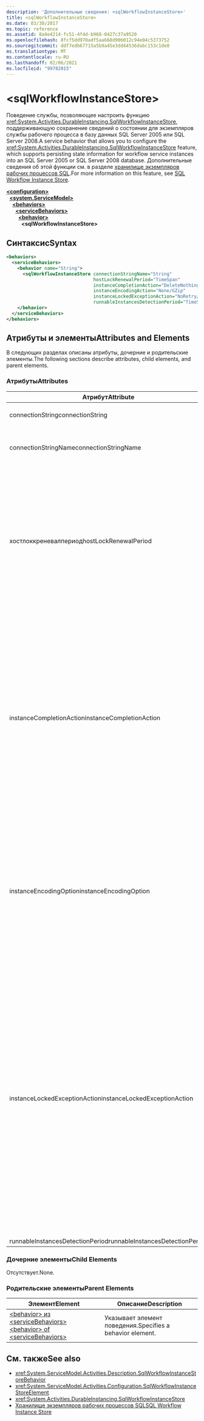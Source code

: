 ```yaml
---
description: 'Дополнительные сведения: <sqlWorkflowInstanceStore>'
title: <sqlWorkflowInstanceStore>
ms.date: 03/30/2017
ms.topic: reference
ms.assetid: 8a4e4214-fc51-4f4d-b968-0427c37a9520
ms.openlocfilehash: 8fcf5dd970adf5aa668d90b012c94e04c5373752
ms.sourcegitcommit: ddf7edb67715a5b9a45e3dd44536dabc153c1de0
ms.translationtype: MT
ms.contentlocale: ru-RU
ms.lasthandoff: 02/06/2021
ms.locfileid: "99782015"
---
```

# \<sqlWorkflowInstanceStore>

<span data-ttu-id="bf4f9-102">Поведение службы, позволяющее настроить функцию <xref:System.Activities.DurableInstancing.SqlWorkflowInstanceStore>, поддерживающую сохранение сведений о состоянии для экземпляров службы рабочего процесса в базу данных SQL Server 2005 или SQL Server 2008.</span><span class="sxs-lookup"><span data-stu-id="bf4f9-102">A service behavior that allows you to configure the <xref:System.Activities.DurableInstancing.SqlWorkflowInstanceStore> feature, which supports persisting state information for workflow service instances into an SQL Server 2005 or SQL Server 2008 database.</span></span> <span data-ttu-id="bf4f9-103">Дополнительные сведения об этой функции см. в разделе [хранилище экземпляров рабочих процессов SQL](../../../windows-workflow-foundation/sql-workflow-instance-store.md).</span><span class="sxs-lookup"><span data-stu-id="bf4f9-103">For more information on this feature, see [SQL Workflow Instance Store](../../../windows-workflow-foundation/sql-workflow-instance-store.md).</span></span>  
  
[**\<configuration>**](../configuration-element.md)\
&nbsp;&nbsp;[**\<system.ServiceModel>**](system-servicemodel-of-workflow.md)\
&nbsp;&nbsp;&nbsp;&nbsp;[**\<behaviors>**](behaviors-of-workflow.md)\
&nbsp;&nbsp;&nbsp;&nbsp;&nbsp;&nbsp;[**\<serviceBehaviors>**](servicebehaviors-of-workflow.md)\
&nbsp;&nbsp;&nbsp;&nbsp;&nbsp;&nbsp;&nbsp;&nbsp;[**\<behavior>**](behavior-of-servicebehaviors-of-workflow.md)\
&nbsp;&nbsp;&nbsp;&nbsp;&nbsp;&nbsp;&nbsp;&nbsp;&nbsp;&nbsp;**\<sqlWorkflowInstanceStore>**  
  
## <a name="syntax"></a><span data-ttu-id="bf4f9-104">Синтаксис</span><span class="sxs-lookup"><span data-stu-id="bf4f9-104">Syntax</span></span>  
  
```xml  
<behaviors>
  <serviceBehaviors>
    <behavior name="String">
      <sqlWorkflowInstanceStore connectionStringName="String"
                                hostLockRenewalPeriod="TimeSpan"
                                instanceCompletionAction="DeleteNothing/DeleteAll"
                                instanceEncodingAction="None/GZip"
                                instanceLockedExceptionAction="NoRetry/BasicRetry/AggressiveRetry"
                                runnableInstancesDetectionPeriod="TimeSpan" />
    </behavior>
  </serviceBehaviors>
</behaviors>  
```  
  
## <a name="attributes-and-elements"></a><span data-ttu-id="bf4f9-105">Атрибуты и элементы</span><span class="sxs-lookup"><span data-stu-id="bf4f9-105">Attributes and Elements</span></span>  

 <span data-ttu-id="bf4f9-106">В следующих разделах описаны атрибуты, дочерние и родительские элементы.</span><span class="sxs-lookup"><span data-stu-id="bf4f9-106">The following sections describe attributes, child elements, and parent elements.</span></span>  
  
### <a name="attributes"></a><span data-ttu-id="bf4f9-107">Атрибуты</span><span class="sxs-lookup"><span data-stu-id="bf4f9-107">Attributes</span></span>  
  
|<span data-ttu-id="bf4f9-108">Атрибут</span><span class="sxs-lookup"><span data-stu-id="bf4f9-108">Attribute</span></span>|<span data-ttu-id="bf4f9-109">Описание</span><span class="sxs-lookup"><span data-stu-id="bf4f9-109">Description</span></span>|  
|---------------|-----------------|  
|<span data-ttu-id="bf4f9-110">connectionString</span><span class="sxs-lookup"><span data-stu-id="bf4f9-110">connectionString</span></span>|<span data-ttu-id="bf4f9-111">Строка, содержащая строку подключения, используемую для соединения с основной базой данной сохраняемости.</span><span class="sxs-lookup"><span data-stu-id="bf4f9-111">A string that contains a connection string used to connect to an underlying persistence database.</span></span>|  
|<span data-ttu-id="bf4f9-112">connectionStringName</span><span class="sxs-lookup"><span data-stu-id="bf4f9-112">connectionStringName</span></span>|<span data-ttu-id="bf4f9-113">Строка, содержащая именованную строку соединения с сервером базы данных.</span><span class="sxs-lookup"><span data-stu-id="bf4f9-113">A string that contains a named connection string to the database server.</span></span> <span data-ttu-id="bf4f9-114">Примером именованной строки подключения является "DefaultConnectionString".</span><span class="sxs-lookup"><span data-stu-id="bf4f9-114">An example of a named connection string is "DefaultConnectionString".</span></span>|  
|<span data-ttu-id="bf4f9-115">хостлоккреневалпериод</span><span class="sxs-lookup"><span data-stu-id="bf4f9-115">hostLockRenewalPeriod</span></span>|<span data-ttu-id="bf4f9-116">Значение Timespan, определяющее время, в течение которого узел должен обновить блокировку на экземпляре.</span><span class="sxs-lookup"><span data-stu-id="bf4f9-116">A Timespan value that specifies the time period in which the host must renew the lock on an instance.</span></span> <span data-ttu-id="bf4f9-117">Если узел не возобновит блокировку в указанный период времени, то экземпляр будет разблокирован и может быть принят другим узлом.</span><span class="sxs-lookup"><span data-stu-id="bf4f9-117">If the host does not renew the lock in the specified time period, the instance is unlocked and may be picked up by another host.</span></span><br /><br /> <span data-ttu-id="bf4f9-118">При выгрузке рабочего процесса подразумевается, что было произведено его сохранение.</span><span class="sxs-lookup"><span data-stu-id="bf4f9-118">Unloading a workflow implies that it is also persisted.</span></span> <span data-ttu-id="bf4f9-119">Если этот атрибут имеет нулевое значение, экземпляр рабочего процесса сохраняется и выгружается сразу после того, как становится неактивным.</span><span class="sxs-lookup"><span data-stu-id="bf4f9-119">If this attribute is set to zero the workflow instance is persisted and unloaded immediately after the workflow becomes idle.</span></span> <span data-ttu-id="bf4f9-120">Если задать этому атрибуту значение TimeSpan.MaxValue, операция выгрузки будет фактически отключена.</span><span class="sxs-lookup"><span data-stu-id="bf4f9-120">Setting this attribute to TimeSpan.MaxValue effectively disables the unload operation.</span></span> <span data-ttu-id="bf4f9-121">Простаивающие экземпляры рабочего процесса не выгружаются.</span><span class="sxs-lookup"><span data-stu-id="bf4f9-121">Idle workflow instances are never unloaded.</span></span>|  
|<span data-ttu-id="bf4f9-122">instanceCompletionAction</span><span class="sxs-lookup"><span data-stu-id="bf4f9-122">instanceCompletionAction</span></span>|<span data-ttu-id="bf4f9-123">Значение, которое указывает, будут сохранены данные экземпляра рабочего процесса в хранилище сохраняемости после завершения работы экземпляра рабочего процесса или удалены на этом этапе.</span><span class="sxs-lookup"><span data-stu-id="bf4f9-123">A value that specifies whether workflow instance data is kept in the persistence store after the workflow instance completes or if it is deleted at that point.</span></span> <span data-ttu-id="bf4f9-124">Это значение имеет тип <xref:System.Activities.DurableInstancing.InstanceCompletionAction>.</span><span class="sxs-lookup"><span data-stu-id="bf4f9-124">This value is of type <xref:System.Activities.DurableInstancing.InstanceCompletionAction>.</span></span><br /><br /> <span data-ttu-id="bf4f9-125">Перечисленные действия состоят из удаления данных экземпляра из хранилища сохраняемости или отказа от удаления данных после завершения операции экземпляром.</span><span class="sxs-lookup"><span data-stu-id="bf4f9-125">The enumerated actions consist of deleting the instance data from the persistence store or not deleting the instance data from the persistence store, when the instance has completed its operation.</span></span><br /><br /> <span data-ttu-id="bf4f9-126">Если экземпляры сохраняются после завершения, то это вызывает быстрый рост базы данных постоянного хранения, что влияет на производительность базы данных.</span><span class="sxs-lookup"><span data-stu-id="bf4f9-126">Keeping instances after completion causes the persistence database to grow rapidly and this affects the performance of the database.</span></span> <span data-ttu-id="bf4f9-127">Следует настроить политику очищения базы данных для периодического удаления этих записей, чтобы гарантировать уровень производительности базы данных, удовлетворяющий требованиям пользователя.</span><span class="sxs-lookup"><span data-stu-id="bf4f9-127">You should configure a database purge policy to delete these records periodically to ensure that the performance of the database is at the level that satisfy your performance requirements.</span></span>|  
|<span data-ttu-id="bf4f9-128">instanceEncodingOption</span><span class="sxs-lookup"><span data-stu-id="bf4f9-128">instanceEncodingOption</span></span>|<span data-ttu-id="bf4f9-129">Необязательное значение, которое указывает, производится ли сжатие информации о состоянии экземпляра при использовании алгоритма GZip, прежде чем она будет сохранена в хранилище сохраняемости.</span><span class="sxs-lookup"><span data-stu-id="bf4f9-129">An optional value that specifies  whether the instance state information is compressed using the GZip algorithm before the information is saved in the persistence store..</span></span> <span data-ttu-id="bf4f9-130">Это значение имеет тип <xref:System.Activities.DurableInstancing.InstanceEncodingOption>.</span><span class="sxs-lookup"><span data-stu-id="bf4f9-130">This value is of type <xref:System.Activities.DurableInstancing.InstanceEncodingOption>.</span></span> <span data-ttu-id="bf4f9-131">Для этого свойства возможны значения <xref:System.Activities.DurableInstancing.InstanceEncodingOption.None> , которые не задают сжатие, и <xref:System.Activities.DurableInstancing.InstanceEncodingOption.GZip> , которое указывает, что данные экземпляра сжимаются и используют алгоритм gzip.</span><span class="sxs-lookup"><span data-stu-id="bf4f9-131">Possible values for this property are <xref:System.Activities.DurableInstancing.InstanceEncodingOption.None>, which specifies no compression, and <xref:System.Activities.DurableInstancing.InstanceEncodingOption.GZip>, which specifies that instance data is compressed and uses the gzip algorithm.</span></span>|  
|<span data-ttu-id="bf4f9-132">instanceLockedExceptionAction</span><span class="sxs-lookup"><span data-stu-id="bf4f9-132">instanceLockedExceptionAction</span></span>|<span data-ttu-id="bf4f9-133">Значение, определяющее действие, которое возникает в ответ на исключение, если узел пытается заблокировать экземпляр, который в настоящий момент заблокирован другим узлом.</span><span class="sxs-lookup"><span data-stu-id="bf4f9-133">A value that specifies the action that occurs in response to an exception that is thrown when the host tries to lock an instance because the instance is currently locked by another host.</span></span> <span data-ttu-id="bf4f9-134">Это значение имеет тип <xref:System.Activities.DurableInstancing.InstanceLockedExceptionAction>.</span><span class="sxs-lookup"><span data-stu-id="bf4f9-134">This value is of type <xref:System.Activities.DurableInstancing.InstanceLockedExceptionAction>.</span></span><br /><br /> <span data-ttu-id="bf4f9-135">Допустимые варианты для данного поля: Нет (None), простой повтор (Basic Retry) и агрессивный повтор (Aggressive Retry).</span><span class="sxs-lookup"><span data-stu-id="bf4f9-135">The options allowed for this field are: None, Basic Retry, and Aggressive Retry.</span></span> <span data-ttu-id="bf4f9-136">По умолчанию используется None.</span><span class="sxs-lookup"><span data-stu-id="bf4f9-136">The default value is None.</span></span> <span data-ttu-id="bf4f9-137">В следующем списке приводятся описания этих трех вариантов.</span><span class="sxs-lookup"><span data-stu-id="bf4f9-137">The following list provides you with the descriptions for these three options:</span></span><br /><br /> <span data-ttu-id="bf4f9-138">— Нет.</span><span class="sxs-lookup"><span data-stu-id="bf4f9-138">-   None.</span></span> <span data-ttu-id="bf4f9-139">Узел службы не пытается заблокировать экземпляр и передает исключение <xref:System.Runtime.DurableInstancing.InstanceLockedException> вызывающему.</span><span class="sxs-lookup"><span data-stu-id="bf4f9-139">The service host does not attempt to lock the instance and passes the <xref:System.Runtime.DurableInstancing.InstanceLockedException> to the caller.</span></span><br /><span data-ttu-id="bf4f9-140">— Обычная повторная попытка.</span><span class="sxs-lookup"><span data-stu-id="bf4f9-140">-   Basic Retry.</span></span> <span data-ttu-id="bf4f9-141">Узел службы повторно пытается заблокировать экземпляр с линейным интервалом повторений и передает исключение вызывающему в конце последовательности.</span><span class="sxs-lookup"><span data-stu-id="bf4f9-141">The service host reattempts to lock the instance with a linear retry interval and passes the exception to the caller at the end of the sequence.</span></span><br /><span data-ttu-id="bf4f9-142">-Агрессивное повторение.</span><span class="sxs-lookup"><span data-stu-id="bf4f9-142">-   Aggressive Retry.</span></span> <span data-ttu-id="bf4f9-143">Узел службы повторно пытается заблокировать экземпляр (с экспоненциально увеличивающейся задержкой) и передает исключение <xref:System.Runtime.DurableInstancing.InstanceLockedException> вызывающему в конце последовательности.</span><span class="sxs-lookup"><span data-stu-id="bf4f9-143">The service host reattempts to lock the instance with an exponentially increasing delay and passes the <xref:System.Runtime.DurableInstancing.InstanceLockedException> to the caller at the end of the sequence.</span></span>|  
|<span data-ttu-id="bf4f9-144">runnableInstancesDetectionPeriod</span><span class="sxs-lookup"><span data-stu-id="bf4f9-144">runnableInstancesDetectionPeriod</span></span>||  
  
### <a name="child-elements"></a><span data-ttu-id="bf4f9-145">Дочерние элементы</span><span class="sxs-lookup"><span data-stu-id="bf4f9-145">Child Elements</span></span>  

 <span data-ttu-id="bf4f9-146">Отсутствует.</span><span class="sxs-lookup"><span data-stu-id="bf4f9-146">None.</span></span>  
  
### <a name="parent-elements"></a><span data-ttu-id="bf4f9-147">Родительские элементы</span><span class="sxs-lookup"><span data-stu-id="bf4f9-147">Parent Elements</span></span>  
  
|<span data-ttu-id="bf4f9-148">Элемент</span><span class="sxs-lookup"><span data-stu-id="bf4f9-148">Element</span></span>|<span data-ttu-id="bf4f9-149">Описание</span><span class="sxs-lookup"><span data-stu-id="bf4f9-149">Description</span></span>|  
|-------------|-----------------|  
|[<span data-ttu-id="bf4f9-150">\<behavior> из \<serviceBehaviors></span><span class="sxs-lookup"><span data-stu-id="bf4f9-150">\<behavior> of \<serviceBehaviors></span></span>](behavior-of-servicebehaviors-of-workflow.md)|<span data-ttu-id="bf4f9-151">Указывает элемент поведения.</span><span class="sxs-lookup"><span data-stu-id="bf4f9-151">Specifies a behavior element.</span></span>|  
  
## <a name="see-also"></a><span data-ttu-id="bf4f9-152">См. также</span><span class="sxs-lookup"><span data-stu-id="bf4f9-152">See also</span></span>

- <xref:System.ServiceModel.Activities.Description.SqlWorkflowInstanceStoreBehavior>
- <xref:System.ServiceModel.Activities.Configuration.SqlWorkflowInstanceStoreElement>
- <xref:System.Activities.DurableInstancing.SqlWorkflowInstanceStore>
- [<span data-ttu-id="bf4f9-153">Хранилище экземпляров рабочих процессов SQL</span><span class="sxs-lookup"><span data-stu-id="bf4f9-153">SQL Workflow Instance Store</span></span>](../../../windows-workflow-foundation/sql-workflow-instance-store.md)
